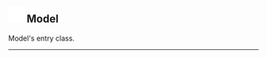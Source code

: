 ## <img src="../../.gitbook/assets/base.png" width="32" height="32" /> Model
Model's entry class.<br>


--------